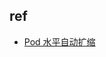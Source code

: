 
## ref
+ [Pod 水平自动扩缩](https://kubernetes.io/zh/docs/tasks/run-application/horizontal-pod-autoscale/)